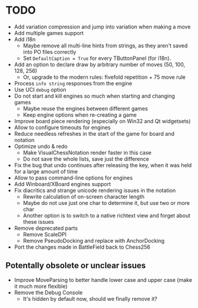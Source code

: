# TODO

- Add variation compression and jump into variation when making a move
- Add multiple games support
- Add i18n
  - Maybe remove all multi-line hints from strings, as they aren't saved into PO files correctly
  - Set `DefaultCaption = True` for every TButtonPanel (for i18n).
- Add an option to declare draw by arbitrary number of moves (50, 100, 128, 256)
  - Or, upgrade to the modern rules: fivefold repetition + 75 move rule
- Process `info string` responses from the engine
- Use UCI `debug` option
- Do not start and kill engines so much when starting and changing games
  - Maybe reuse the engines between different games
  - Keep engine options when re-creating a game
- Improve board piece rendering (especially on Win32 and Qt widgetsets)
- Allow to configure timeouts for engines
- Reduce needless refreshes in the start of the game for board and notation
- Optimize undo & redo
  - Make VisualChessNotation render faster in this case
  - Do not save the whole lists, save just the difference
- Fix the bug that undo continues after releasing the key, when it was held for a large amount of time
- Allow to pass command-line options for engines
- Add Winboard/XBoard engines support
- Fix diacritics and strange unicode rendering issues in the notation
  - Rewrite calculation of on-screen character length
  - Maybe do not use just one char to determine it, but use two or more char
  - Another option is to switch to a native richtext view and forget about these issues
- Remove deprecated parts
  - Remove ScaleDPI
  - Remove PseudoDocking and replace with AnchorDocking
- Port the changes made in BattleField back to Chess256

## Potentally obsolete or unclear issues

- Improve MoveParsing to better handle lower case and upper case (make it much more flexible)
- Remove the Debug Console
  - It's hidden by default now, should we finally remove it?
